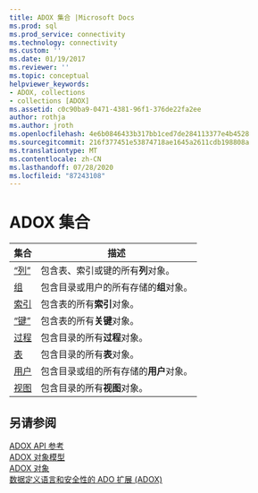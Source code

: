 ```yaml
---
title: ADOX 集合 |Microsoft Docs
ms.prod: sql
ms.prod_service: connectivity
ms.technology: connectivity
ms.custom: ''
ms.date: 01/19/2017
ms.reviewer: ''
ms.topic: conceptual
helpviewer_keywords:
- ADOX, collections
- collections [ADOX]
ms.assetid: c0c90ba9-0471-4381-96f1-376de22fa2ee
author: rothja
ms.author: jroth
ms.openlocfilehash: 4e6b0846433b317bb1ced7de284113377e4b4528
ms.sourcegitcommit: 216f377451e53874718ae1645a2611cdb198808a
ms.translationtype: MT
ms.contentlocale: zh-CN
ms.lasthandoff: 07/28/2020
ms.locfileid: "87243108"
---
```

# <a name="adox-collections"></a>ADOX 集合

|集合|描述|  
|-|-|  
|[“列”](../../../ado/reference/adox-api/columns-collection-adox.md)|包含表、索引或键的所有**列**对象。|  
|[组](../../../ado/reference/adox-api/groups-collection-adox.md)|包含目录或用户的所有存储的**组**对象。|  
|[索引](../../../ado/reference/adox-api/indexes-collection-adox.md)|包含表的所有**索引**对象。|  
|[“键”](../../../ado/reference/adox-api/keys-collection-adox.md)|包含表的所有**关键**对象。|  
|[过程](../../../ado/reference/adox-api/procedures-collection-adox.md)|包含目录的所有**过程**对象。|  
|[表](../../../ado/reference/adox-api/tables-collection-adox.md)|包含目录的所有**表**对象。|  
|[用户](../../../ado/reference/adox-api/users-collection-adox.md)|包含目录或组的所有存储的**用户**对象。|  
|[视图](../../../ado/reference/adox-api/views-collection-adox.md)|包含目录的所有**视图**对象。|  
  
## <a name="see-also"></a>另请参阅  
 [ADOX API 参考](../../../ado/reference/adox-api/adox-api-reference.md)   
 [ADOX 对象模型](../../../ado/reference/adox-api/adox-object-model.md)   
 [ADOX 对象](../../../ado/reference/adox-api/adox-objects.md)   
 [数据定义语言和安全性的 ADO 扩展 (ADOX)](../../../ado/guide/extensions/ado-extensions-for-data-definition-language-and-security-adox.md)
